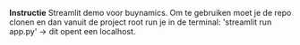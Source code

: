**Instructie**
Streamlit demo voor buynamics. Om te gebruiken moet je de repo clonen en dan vanuit de project root run je in de terminal: 'streamlit run app.py' -> dit opent een localhost.
